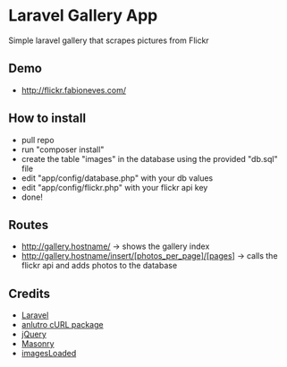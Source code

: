 Laravel Gallery App
===================

Simple laravel gallery that scrapes pictures from Flickr

## Demo
* http://flickr.fabioneves.com/

## How to install
* pull repo
* run "composer install"
* create the table "images" in the database using the provided "db.sql" file
* edit "app/config/database.php" with your db values
* edit "app/config/flickr.php" with your flickr api key
* done!

## Routes
* http://gallery.hostname/ -> shows the gallery index
* http://gallery.hostname/insert/[photos_per_page]/[pages] -> calls the flickr api and adds photos to the database

## Credits
* [Laravel](http://www.laravel.com)
* [anlutro cURL package](https://github.com/anlutro/php-curl/tree/master)
* [jQuery](http://www.jquery.com)
* [Masonry](http://masonry.desandro.com/)
* [imagesLoaded](http://imagesloaded.desandro.com/)
